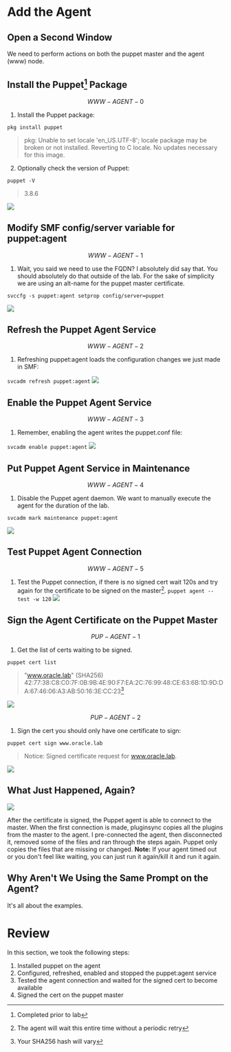 # Add the Agent

## Open a Second Window

We need to perform actions on both the puppet master and the agent (www) node.

## Install the Puppet[^1] Package


$$
WWW-AGENT-0
$$


1. Install the Puppet package:

  `pkg install puppet`

  > pkg: Unable to set locale 'en_US.UTF-8'; locale package may be broken or
  > not installed.  Reverting to C locale.
  > No updates necessary for this image.

2. Optionally check the version of Puppet:
 
 `puppet -V`

  > 3.8.6

![](/assets/AGENT-WWW-000.0.png)


## Modify SMF config/server variable for puppet:agent


$$
WWW-AGENT-1
$$


1. Wait, you said we need to use the FQDN?  I absolutely did say that. You should absolutely do that outside of the lab. For the sake of simplicity we are using an alt-name for the puppet master certificate.

  `svccfg -s puppet:agent setprop config/server=puppet`

![](/assets/AGENT-WWW-001.0.png)


## Refresh the Puppet Agent Service


$$
WWW-AGENT-2
$$


1. Refreshing puppet:agent loads the configuration changes we just made in SMF:

  `svcadm refresh puppet:agent`
  ![](/assets/AGENT-WWW-002.0.png)

## Enable the Puppet Agent Service


$$
WWW-AGENT-3
$$


1. Remember, enabling the agent writes the puppet.conf file:

  `svcadm enable puppet:agent`
  ![](/assets/AGENT-WWW-003.0.png)

## Put Puppet Agent Service in Maintenance


$$
WWW-AGENT-4
$$


1. Disable the Puppet agent daemon. We want to manually execute the agent for the duration of the lab.

  `svcadm mark maintenance puppet:agent`

  ![](/assets/AGENT-WWW-004.0.png)


## Test Puppet Agent Connection


$$
WWW-AGENT-5
$$


1. Test the Puppet connection, if there is no signed cert wait 120s and try again for the certificate to be signed on the master[^3].
  `puppet agent --test -w 120`
  ![](/assets/AGENT-WWW-005.0.png)

## Sign the Agent Certificate on the Puppet Master


$$
PUP-AGENT-1
$$


1. Get the list of certs waiting to be signed.

  `puppet cert list`

  > "www.oracle.lab" (SHA256) 42:77:38:C8:C0:7F:0B:9B:4E:90:F7:EA:2C:76:99:48:CE:63:6B:1D:9D:DA:67:46:06:A3:AB:50:16:3E:CC:23[^2]


![](/assets/AGENT-PUP-001.0.png)


$$
PUP-AGENT-2
$$


1. Sign the cert you should only have one certificate to sign:


  `puppet cert sign www.oracle.lab`

  > Notice: Signed certificate request for www.oracle.lab.

![](/assets/AGENT-PUP-002.0.png)

## What Just Happened, Again?

![](/assets/AGENT-WWW-005.1.png)

After the certificate is signed, the Puppet agent is able to connect to the master. When the first connection is made, pluginsync copies all the plugins from the master to the agent. I pre-connected the agent, then disconnected it, removed some of the files and ran through the steps again. Puppet only copies the files that are missing or changed.
**Note:** If your agent timed out or you don't feel like waiting, you can just run it again/kill it and run it again.

## Why Aren't We Using the Same Prompt on the Agent?

It's all about the examples.

# Review

In this section, we took the following steps:

1. Installed puppet on the agent
2. Configured, refreshed, enabled and stopped the puppet:agent service
3. Tested the agent connection and waited for the signed cert to become available
4. Signed the cert on the puppet master

[^1]: Completed prior to lab

[^2]: Your SHA256 hash will vary

[^3]: The agent will wait this entire time without a periodic retry


